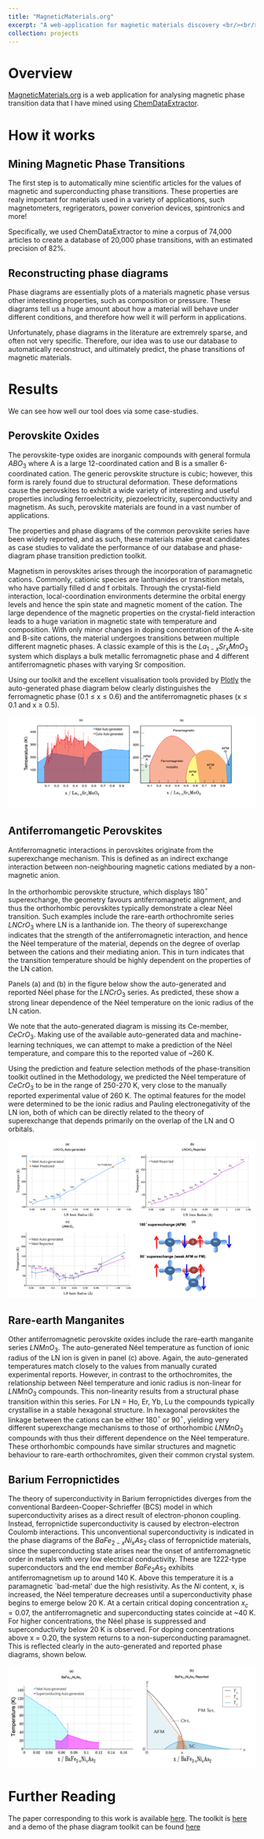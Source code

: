 ```yaml
---
title: "MagneticMaterials.org"
excerpt: "A web-application for magnetic materials discovery <br/><br/><img src='/images/MLogo.png' width='150'>"
collection: projects
---
```


# Overview
[MagneticMaterials.org](http://magneticmaterials.org) is a web application for analysing magnetic phase transition data that I have mined using [ChemDataExtractor](cde.md).


# How it works
## Mining Magnetic Phase Transitions
The first step is to automatically mine scientific articles for the values of magnetic and superconducting phase transitions. These properties are realy important for materials used in a variety of applications, such magnetometers, regrigerators, power converion devices, spintronics and more!

Specifically, we used ChemDataExtractor to mine a corpus of 74,000 articles to create a database of 20,000 phase transitions, with an estimated precision of 82%.

## Reconstructing phase diagrams
Phase diagrams are essentially plots of a materials magnetic phase versus other interesting properties, such as composition or pressure. These diagrams tell us a huge amount about how a material will behave under different conditions, and therefore how well it will perform in applications.

Unfortunately, phase diagrams in the literature are extremrely sparse, and often not very specific. Therefore, our idea was to use our database to automatically reconstruct, and ultimately predict, the phase transitions of magnetic materials.

# Results
We can see how well our tool does via some case-studies.
## Perovskite Oxides
The perovskite-type oxides are inorganic compounds with general formula $ABO_3$ where  A is a large 12-coordinated cation and B is a smaller 6-coordinated cation.
The generic perovskite structure is cubic; however, this form is rarely found due to structural deformation. These deformations cause the perovskites to exhibit a wide variety of interesting and useful properties including ferroelectricity, piezoelectricity, superconductivity and magnetism. As such, perovskite materials are found in a vast number of applications.

The properties and phase diagrams of the common perovskite series have been widely reported, and as such, these materials make great candidates as case studies to validate the performance of our database and phase-diagram phase transition prediction toolkit.

Magnetism in perovskites arises through the incorporation of paramagnetic cations. Commonly, cationic species are lanthanides or transition metals, who have partially filled d and f orbitals. Through the crystal-field interaction, local-coordination environments determine the orbital energy levels and hence the spin state and magnetic moment of the cation. The large dependence of the magnetic properties on the crystal-field interaction leads to a huge variation in magnetic state with temperature and composition. With only minor changes in doping concentration of the A-site and B-site cations, the material undergoes transitions between multiple different magnetic phases. A classic example of this is the $La_{1-x}Sr_xMnO_3$ system which displays a bulk metallic ferromagnetic phase and 4 different antiferromagnetic phases with varying Sr composition.

Using our toolkit and the excellent visualisation tools provided by [Plotly](https://Plot.ly) the auto-generated phase diagram below clearly distinguishes the ferromagnetic phase (0.1 ≤ x ≤ 0.6) and the antiferromagnetic phases (x ≤ 0.1 and x ≥ 0.5).

![LSMO](/images/lsmo.png)

## Antiferromangetic Perovskites

Antiferromagnetic interactions in perovskites originate from the superexchange mechanism. This is defined as an indirect exchange interaction between non-neighbouring magnetic cations mediated by a non-magnetic anion.

In the orthorhombic perovskite structure, which displays 180$^\circ$ superexchange, the geometry favours antiferromagnetic alignment, and thus the orthorhombic perovskites typically demonstrate a clear Néel transition. Such examples include the rare-earth orthochromite series $LNCrO_3$
where LN is a lanthanide ion. The theory of superexchange indicates that the strength of the antiferromagnetic interaction, and hence the Néel temperature of the material, depends on the degree of overlap between the cations and their mediating anion. This in turn indicates that the transition temperature should be highly dependent on the properties of the LN
 cation.

Panels (a) and (b) in the figure below show the auto-generated and reported Néel phase for the $LNCrO_3$ series. As predicted, these show a strong linear dependence of the Néel temperature on the ionic radius of the LN cation.

We note that the auto-generated diagram is missing its Ce-member, $CeCrO_3$. Making use of the available auto-generated data and machine-learning techniques, we can attempt to make a prediction of the Néel temperature, and compare this to the reported value of ~260 K.

Using the prediction and feature selection methods of the phase-transition toolkit outlined in the Methodology, we predicted the Néel temperature of $CeCrO_3$ to be in the range of 250-270 K, very close to the manually reported experimental value of 260 K. The optimal features for the model were determined to be the ionic radius and Pauling electronegativity of the LN ion, both of which can be directly related to the theory of superexchange that depends primarily on the overlap of the LN and O orbitals.

![antiferro](/images/fig_3.png)

## Rare-earth Manganites

Other antiferromagnetic perovskite oxides include the rare-earth manganite series 
$LNMnO_3$. The auto-generated Néel temperature as function of ionic radius of the LN ion is given in panel (c) above. Again, the auto-generated temperatures match closely to the values from manually curated experimental reports. However, in contrast to the orthochromites, the relationship between Néel temperature and ionic radius is non-linear for $LNMnO_3$ compounds. This non-linearity results from a structural phase transition within this series. For LN = Ho, Er, Yb, Lu the compounds typically crystallise in a stable hexagonal structure. In hexagonal perovskites the linkage between the cations can be either 180$^\circ$ or 90$^\circ$, yielding very different superexchange mechanisms to those of orthorhombic $LNMnO_3$ compounds with 
thus their different dependence on the Néel temperature. These orthorhombic compounds have similar structures and magnetic behaviour to rare-earth orthochromites, given their common crystal system.

## Barium Ferropnictides

The theory of superconductivity in Barium ferropnictides diverges from the conventional Bardeen-Cooper-Schrieffer (BCS) model in which superconductivity arises as a direct result of electron-phonon coupling. Instead, ferropnictide superconductivity is caused by electron-electron Coulomb interactions. This unconventional superconductivity is indicated in the phase diagrams of the $BaFe_{2-x}Ni_xAs_2$ class of ferropnictide materials, since the superconducting state arises near the onset of antiferromagnetic order in metals with very low electrical conductivity.
These are 1222-type superconductors and the end member $BaFe_2As_2$ exhibits antiferromagnetism up to around 140 K. Above this temperature it is a paramagnetic `bad-metal' due the high resistivity. As the $Ni$ content, x, is increased, the Néel temperature decreases until a superconductivity phase begins to emerge below 20 K. At a certain critical doping concentration $x_c = 0.07$, the antiferromagnetic and superconducting states coincide at ~40 K. For higher concentrations, the Néel phase is suppressed and superconductivity below 20 K is observed. For doping concentrations above x = 0.20, the system returns to a non-superconducting paramagnet. This is reflected clearly in the auto-generated and reported phase diagrams, shown below.

![Barium](/images/fig_5.png)

# Further Reading
The paper corresponding to this work is available [here](https://pubs.acs.org/doi/10.1021/acs.jcim.0c00464). The toolkit is [here](http://magneticmaterials.org/analysis/) and a demo of the phase diagram toolkit can be found [here](http://magneticmaterials.org/demo/)



